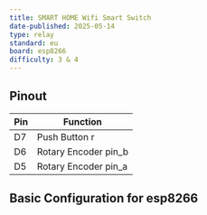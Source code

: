 ```yaml
---
title: SMART HOME Wifi Smart Switch
date-published: 2025-05-14
type: relay
standard: eu
board: esp8266
difficulty: 3 & 4
---
```

## Pinout

| Pin | Function                      |
| --- | ----------------------------- |
| D7  | Push Button r|
| D6  | Rotary Encoder pin_b          |
| D5  | Rotary Encoder pin_a          |

## Basic Configuration for esp8266
